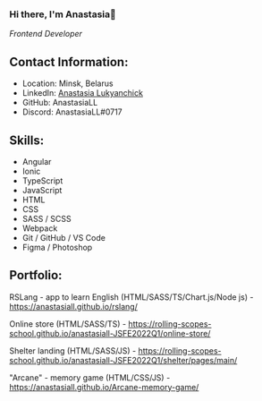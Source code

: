 ### Hi there, I'm Anastasia👋
*Frontend Developer*


## Contact Information: ##

* Location: Minsk, Belarus
* LinkedIn: [Anastasia Lukyanchick](https://www.linkedin.com/in/anastasia-lukyanchick-58b98b241/)
* GitHub: AnastasiaLL
* Discord: AnastasiaLL#0717


## Skills: ##
* Angular
* Ionic
* TypeScript
* JavaScript
* HTML
* CSS
* SASS / SCSS
* Webpack
* Git / GitHub / VS Code
* Figma / Photoshop

## Portfolio: ##

RSLang - app to learn English (HTML/SASS/TS/Chart.js/Node js) - https://anastasiall.github.io/rslang/

Online store (HTML/SASS/TS) - https://rolling-scopes-school.github.io/anastasiall-JSFE2022Q1/online-store/

Shelter landing (HTML/SASS/JS) - https://rolling-scopes-school.github.io/anastasiall-JSFE2022Q1/shelter/pages/main/

"Arcane" - memory game (HTML/CSS/JS) - https://anastasiall.github.io/Arcane-memory-game/
